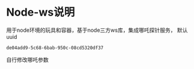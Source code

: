 # Node-ws说明
用于node环境的玩具和容器，基于node三方ws库，集成哪吒探针服务，
默认uuid
```
de04add9-5c68-6bab-950c-08cd5320df37
```
自行修改哪吒参数
